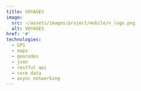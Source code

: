 ```yaml
---
title: VOYAGES
image: 
  src: ~/assets/images/project/mobile/v_logo.png
  alt: VOYAGES
href: '#'
technologies:
  - GPS
  - maps
  - geocodes
  - json
  - restful api
  - core data
  - async networking
---
```

